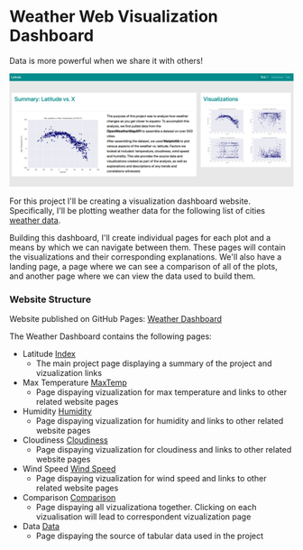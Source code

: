 # Weather Web Visualization Dashboard

Data is more powerful when we share it with others!

![Landing Page](Images/Land_Page_Large.png)


For this project I'll be creating a visualization dashboard website. Specifically, I'll be plotting weather data for the following list of cities [weather data](WebViz/Resources/cities.csv).

Building this dashboard, I'll create individual pages for each plot and a means by which we can navigate between them. These pages will contain the visualizations and their corresponding explanations. We'll also have a landing page, a page where we can see a comparison of all of the plots, and another page where we can view the data used to build them. 

### Website Structure

Website published on GitHub Pages: [Weather Dashboard]()

The Weather Dashboard contains the following pages:
- Latitude [Index](Index.html)
    - The main project page displaying a summary of the project and vizualization links
- Max Temperature [MaxTemp](WebViz/Max_Temp.html)
    - Page dispaying vizualization for max temperature and links to other related website pages
- Humidity [Humidity](WebViz/Humidity.html)
    - Page dispaying vizualization for humidity and links to other related website pages
- Cloudiness [Cloudiness](WebViz/Cloudiness.html)
    - Page dispaying vizualization for cloudiness and links to other related website pages
- Wind Speed [Wind Speed](WebVix/Wind_Speed.html)
    - Page dispaying vizualization for wind speed and links to other related website pages
- Comparison [Comparison](WebViz/Comparison.html)
    - Page dispaying all vizualizationa together. Clicking on each vizualisation will lead to correspondent vizualization page
- Data [Data](WebViz/Data.html)
    - Page dispaying the source of tabular data used in the project
